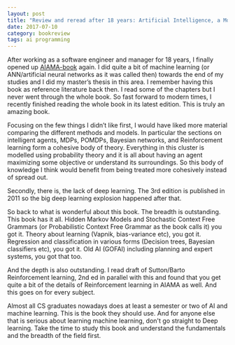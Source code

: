 ```yaml
---
layout: post
title: "Review and reread after 18 years: Artificial Intelligence, a Modern Approach, 3rd ed"
date: 2017-07-10
category: bookreview
tags: ai programming
---
```


After working as a software engineer and manager for 18 years, I finally opened up [AIAMA-book](https://www.amazon.com/Artificial-Intelligence-Modern-Approach-3rd/dp/0136042597) again. I did quite a bit of machine learning (or ANN/artificial neural networks as it was called then) towards the end of my studies and I did my master’s thesis in this area. I remember having this book as reference literature back then. I read some of the chapters but I never went through the whole book. So fast forward to modern times, I recently finished reading the whole book in its latest edition. This is truly an amazing book.

Focusing on the few things I didn’t like first, I would have liked more material comparing the different methods and models. In particular the sections on intelligent agents, MDPs, POMDPs, Bayesian networks, and Reinforcement learning form a cohesive body of theory. Everything in this cluster is modelled using probability theory and it is all about having an agent maximizing some objective or understand its surroundings. So this body of knowledge I think would benefit from being treated more cohesively instead of spread out.

Secondly, there is, the lack of deep learning. The 3rd edition is published in 2011 so the big deep learning explosion happened after that.

So back to what is wonderful about this book. The breadth is outstanding. This book has it all. Hidden Markov Models and Stochastic Context Free Grammars (or Probabilistic Context Free Grammar as the book calls it) you got it. Theory about learning (Vapnik, bias-variance etc), you got it. Regression and classification in various forms (Decision trees, Bayesian classifiers etc), you got it. Old AI (GOFAI) including planning and expert systems, you got that too.

And the depth is also outstanding. I read draft of Sutton/Barto Reinforcement learning, 2nd ed in parallel with this and found that you get quite a bit of the details of Reinforcement learning in AIAMA as well.
And this goes on for every subject.

Almost all CS graduates nowadays does at least a semester or two of AI and machine learning. This is the book they should use. And for anyone else that is serious about learning machine learning, don't go straight to Deep learning. Take the time to study this book and understand the fundamentals and the breadth of the field first.
